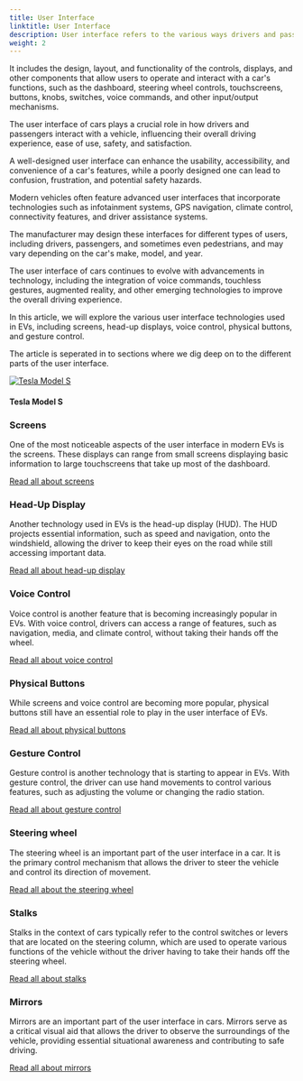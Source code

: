 ```yaml
---
title: User Interface
linktitle: User Interface
description: User interface refers to the various ways drivers and passengers interact with the features and controls of a vehicle.
weight: 2
---
```

<!-- markdownlint-disable MD033 -->
 
It includes the design, layout, and functionality of the controls, displays, and other components that allow users to operate and interact with a car's functions, such as the dashboard, steering wheel controls, touchscreens, buttons, knobs, switches, voice commands, and other input/output mechanisms.

The user interface of cars plays a crucial role in how drivers and passengers interact with a vehicle, influencing their overall driving experience, ease of use, safety, and satisfaction. 

A well-designed user interface can enhance the usability, accessibility, and convenience of a car's features, while a poorly designed one can lead to confusion, frustration, and potential safety hazards.

Modern vehicles often feature advanced user interfaces that incorporate technologies such as infotainment systems, GPS navigation, climate control, connectivity features, and driver assistance systems. 

The manufacturer may design these interfaces for different types of users, including drivers, passengers, and sometimes even pedestrians, and may vary depending on the car's make, model, and year. 

The user interface of cars continues to evolve with advancements in technology, including the integration of voice commands, touchless gestures, augmented reality, and other emerging technologies to improve the overall driving experience.

In this article, we will explore the various user interface technologies used in EVs, including screens, head-up displays, voice control, physical buttons, and gesture control.

The article is seperated in to sections where we dig deep on to the different parts of the user interface. 

<figur>
    <a href="https://media.evkx.net/multimedia/models/tesla/model_s/model_s_plaid/screens_1.jpg">
        <img src="https://media.evkx.net/multimedia/models/tesla/model_s/model_s_plaid/screens_1_st.jpg" alt="Tesla Model S" title="Tesla Model S">
    </a>
    <figcaption><h4>Tesla Model S</h4></figcaption>
</figur>

### Screens

One of the most noticeable aspects of the user interface in modern EVs is the screens. These displays can range from small screens displaying basic information to large touchscreens that take up most of the dashboard. 

[Read all about screens](screens)

### Head-Up Display

Another technology used in EVs is the head-up display (HUD). The HUD projects essential information, such as speed and navigation, onto the windshield, allowing the driver to keep their eyes on the road while still accessing important data. 

[Read all about head-up display](hud)


### Voice Control

Voice control is another feature that is becoming increasingly popular in EVs. With voice control, drivers can access a range of features, such as navigation, media, and climate control, without taking their hands off the wheel. 

[Read all about voice control](voicecontrol)

### Physical Buttons

While screens and voice control are becoming more popular, physical buttons still have an essential role to play in the user interface of EVs. 

[Read all about physical buttons](buttons)

### Gesture Control

Gesture control is another technology that is starting to appear in EVs. With gesture control, the driver can use hand movements to control various features, such as adjusting the volume or changing the radio station. 

[Read all about gesture control](gesturecontrol)

### Steering wheel

The steering wheel is an important part of the user interface in a car. It is the primary control mechanism that allows the driver to steer the vehicle and control its direction of movement.

[Read all about the steering wheel](steeringwheel)

### Stalks

Stalks in the context of cars typically refer to the control switches or levers that are located on the steering column, which are used to operate various functions of the vehicle without the driver having to take their hands off the steering wheel. 

[Read all about stalks](stalks)

### Mirrors

Mirrors are an important part of the user interface in cars. Mirrors serve as a critical visual aid that allows the driver to observe the surroundings of the vehicle, providing essential situational awareness and contributing to safe driving.

[Read all about mirrors](mirrors)